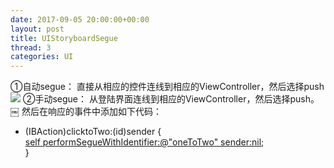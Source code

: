 ```yaml
---
date: 2017-09-05 20:00:00+00:00
layout: post
title: UIStoryboardSegue
thread: 3
categories: UI
---
```

①自动segue： 
直接从相应的控件连线到相应的ViewController，然后选择push 
![][image-1]
②手动segue： 
从登陆界面连线到相应的ViewController，然后选择push。 
￼
然后在响应的事件中添加如下代码：
- (IBAction)clicktoTwo:(id)sender {  
	 [self performSegueWithIdentifier:@"oneToTwo" sender:nil]();    
}  



[image-1]:	images/UIStoryboardSegue%E8%87%AA%E5%8A%A8segue.jpeg